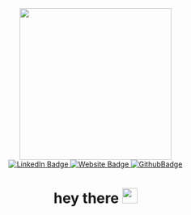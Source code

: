 <div id="header" align="center">
  <img src="https://media.giphy.com/media/L1R1tvI9svkIWwpVYr/giphy.gif" width="300"/>
</div>
<div id="badges" align="center">
  <a href="linkedin.com/in/miimipan">
    <img src="https://img.shields.io/badge/LinkedIn-blue?style=for-the-badge&logo=linkedin&logoColor=white" alt="LinkedIn Badge"/>
  </a>
  <a href="michellepan.info">
    <img src="https://img.shields.io/badge/Website-red?style=for-the-badge&logoColor=white" alt="Website Badge"/>
  </a>
  <a href="your-twitter-URL">
    <img src="https://img.shields.io/badge/Github-purple?style=for-the-badge&logo=github&logoColor=white" alt="GithubBadge"/>
  </a>
</div>

<div align="center">
<img src="https://komarev.com/ghpvc/?username=your-github-miimipan&style=flat-square&color=blue" alt=""/>
</div>

<h1 align="center">
  hey there
  <img src="https://media.giphy.com/media/hvRJCLFzcasrR4ia7z/giphy.gif" width="30px"/>
</h1>

<!--
**miimipan/miimipan** is a ✨ _special_ ✨ repository because its `README.md` (this file) appears on your GitHub profile.

Here are some ideas to get you started:

- 🔭 I’m currently working on ...
- 🌱 I’m currently learning ...
- 👯 I’m looking to collaborate on ...
- 🤔 I’m looking for help with ...
- 💬 Ask me about ...
- 📫 How to reach me: ...
- 😄 Pronouns: ...
- ⚡ Fun fact: ...
-->
